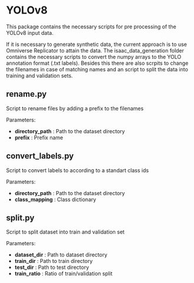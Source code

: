 # YOLOv8

This package contains the necessary scripts for pre processing of the YOLOv8 input data. 

If it is necessary to generate synthetic data, the current approach is to use Omniverse Replicator to attain the data. The isaac_data_generation folder contains the necessary scripts to convert the numpy arrays to the YOLO annotation format (.txt labels). Besides this there are also scrpits to change the filenames in case of matching names and an script to split the data into training and validation sets.

## rename.py
Script to rename files by adding a prefix to the filenames

Parameters:
- **directory_path** : Path to the dataset directory
- **prefix** : Prefix name
  
## convert_labels.py
Script to convert labels to according to a standart class ids

Parameters:

- **directory_path** : Path to the dataset directory
- **class_mapping** : Class dictionary

## split.py
Script to split dataset into train and validation set

Parameters:

- **dataset_dir** : Path to dataset directory
- **train_dir** : Path to train directory
- **test_dir** : Path to test directory
- **train_ratio** : Ratio of train/validation split
